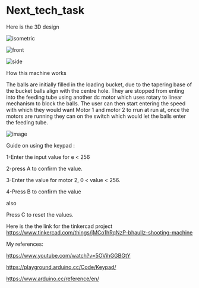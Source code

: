 # Next_tech_task
Here is the 3D design


![isometric](https://user-images.githubusercontent.com/84351843/138546649-4a25aeb8-fb40-42d9-ae14-94cbb7103fd8.png)

![front](https://user-images.githubusercontent.com/84351843/138546669-5177f34a-7338-4298-81ca-ab15d744313a.png)

![side](https://user-images.githubusercontent.com/84351843/138546678-97c22b61-10fb-4da1-b6bf-0495d894e39a.png)

How this machine works

The balls are initially filled in the loading bucket, due to the tapering base of the bucket balls align with the centre hole. They are stopped from enting into the feeding tube using another dc motor which uses rotary to linear mechanism to block the balls. The user can then start entering the speed with which they would want Motor 1 and motor 2 to rrun at run at, once the motors are running they can on the switch which would let the balls enter the feeding tube.

![image](https://user-images.githubusercontent.com/84351843/138547093-1a92aa29-2dbe-4553-9c45-0c4a4bf03258.png)


Guide on using the keypad :

1-Enter the input value for e < 256

2-press A to confirm the value.

3-Enter the value for motor 2, 0 < value < 256.

4-Press B to confirm the value 

also

Press C to reset the values.

Here is the the link for the tinkercad project
https://www.tinkercad.com/things/jMCo1hRqNzP-bhaullz-shooting-machine



My references:

https://www.youtube.com/watch?v=5OVihGGBGtY

https://playground.arduino.cc/Code/Keypad/

https://www.arduino.cc/reference/en/

